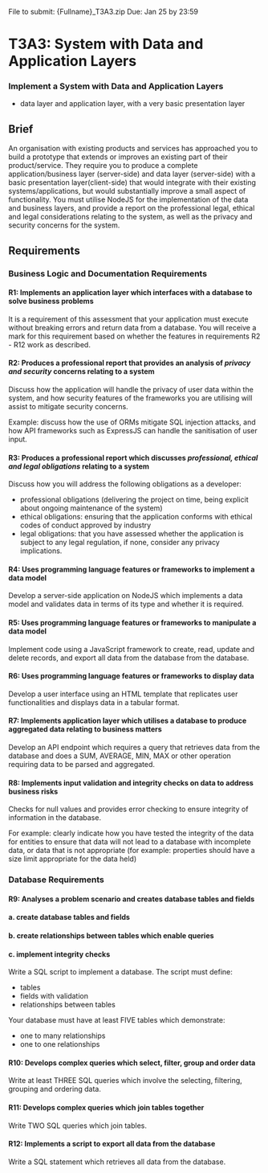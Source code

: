 File to submit: {Fullname}_T3A3.zip
Due: Jan 25 by 23:59
# T3A3: System with Data and Application Layers
### Implement a System with Data and Application Layers

- data layer and application layer, with a very basic presentation layer
## Brief
An organisation with existing products and services has approached you to build a prototype that extends or improves an existing part of their product/service. They require you to produce a complete application/business layer (server-side) and data layer (server-side) with a basic presentation layer(client-side) that would integrate with their existing systems/applications, but would substantially improve a small aspect of functionality. You must utilise NodeJS for the implementation of the data and business layers, and provide a report on the professional legal, ethical and legal considerations relating to the system, as well as the privacy and security concerns for the system.
## Requirements
### Business Logic and Documentation Requirements
#### R1: Implements an application layer which interfaces with a database to solve business problems
It is a requirement of this assessment that your application must execute without breaking errors and return data from a database. You will receive a mark for this requirement based on whether the features in requirements R2 - R12 work as described.
#### R2: Produces a professional report that provides an analysis of *privacy and security* concerns relating to a system
Discuss how the application will handle the privacy of user data within the system, and how security features of the frameworks you are utilising will assist to mitigate security concerns.

Example: discuss how the use of ORMs mitigate SQL injection attacks, and how API frameworks such as ExpressJS can handle the sanitisation of user input.
#### R3: Produces a professional report which discusses *professional, ethical and legal obligations* relating to a system
Discuss how you will address the following obligations as a developer:
- professional obligations (delivering the project on time, being explicit about ongoing maintenance of the system)
- ethical obligations: ensuring that the application conforms with ethical codes of conduct approved by industry
- legal obligations: that you have assessed whether the application is subject to any legal regulation, if none, consider any privacy implications.
#### R4: Uses programming language features or frameworks to implement a data model
Develop a server-side application on NodeJS which implements a data model and validates data in terms of its type and whether it is required.
#### R5: Uses programming language features or frameworks to manipulate a data model
Implement code using a JavaScript framework to create, read, update and delete records, and export all data from the database from the database.
#### R6: Uses programming language features or frameworks to display data
Develop a user interface using an HTML template that replicates user functionalities and displays data in a tabular format.
#### R7: Implements application layer which utilises a database to produce aggregated data relating to business matters
Develop an API endpoint which requires a query that retrieves data from the database and does a SUM, AVERAGE, MIN, MAX or other operation requiring data to be parsed and aggregated.
#### R8: Implements input validation and integrity checks on data to address business risks
Checks for null values and provides error checking to ensure integrity of information in the database.

For example: clearly indicate how you have tested the integrity of the data for entities to ensure that data will not lead to a database with incomplete data, or data that is not appropriate (for example: properties should have a size limit appropriate for the data held)
### Database Requirements
#### R9: Analyses a problem scenario and creates database tables and fields
#### a. create database tables and fields
#### b. create relationships between tables which enable queries
#### c. implement integrity checks
Write a SQL script to implement a database. The script must define:

- tables
- fields with validation
- relationships between tables

Your database must have at least FIVE tables which demonstrate:
- one to many relationships
- one to one relationships
#### R10: Develops complex queries which select, filter, group and order data
Write at least THREE SQL queries which involve the selecting, filtering, grouping and ordering data.
#### R11: Develops complex queries which join tables together
Write TWO SQL queries which join tables.
#### R12: Implements a script to export all data from the database
Write a SQL statement which retrieves all data from the database.
